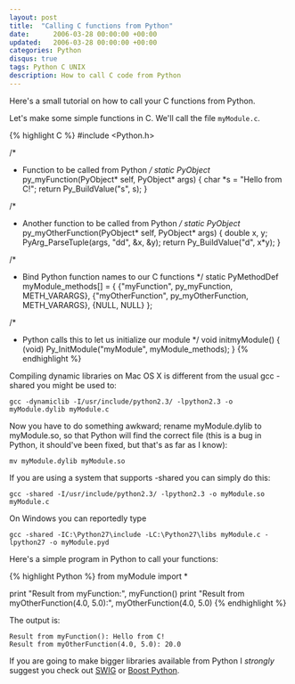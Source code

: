```yaml
---
layout: post
title:  "Calling C functions from Python"
date:      2006-03-28 00:00:00 +00:00
updated:   2006-03-28 00:00:00 +00:00
categories: Python
disqus: true
tags: Python C UNIX
description: How to call C code from Python
---
```


Here's a small tutorial on how to call your C functions from Python.

Let's make some simple functions in C. We'll call the file `myModule.c`.

{% highlight C %}
#include <Python.h>

/*
 * Function to be called from Python
 */
static PyObject* py_myFunction(PyObject* self, PyObject* args)
{
  char *s = "Hello from C!";
  return Py_BuildValue("s", s);
}

/*
 * Another function to be called from Python
 */
static PyObject* py_myOtherFunction(PyObject* self, PyObject* args)
{
  double x, y;
  PyArg_ParseTuple(args, "dd", &x, &y);
  return Py_BuildValue("d", x*y);
}

/*
 * Bind Python function names to our C functions
 */
static PyMethodDef myModule_methods[] = {
  {"myFunction", py_myFunction, METH_VARARGS},
  {"myOtherFunction", py_myOtherFunction, METH_VARARGS},
  {NULL, NULL}
};

/*
 * Python calls this to let us initialize our module
 */
void initmyModule()
{
  (void) Py_InitModule("myModule", myModule_methods);
}
{% endhighlight %}

Compiling dynamic libraries on Mac OS X is different from the usual gcc -shared
you might be used to:

    gcc -dynamiclib -I/usr/include/python2.3/ -lpython2.3 -o myModule.dylib myModule.c

Now you have to do something awkward; rename myModule.dylib to myModule.so, so
that Python will find the correct file (this is a bug in Python, it should've
been fixed, but that's as far as I know):

    mv myModule.dylib myModule.so

If you are using a system that supports -shared you can simply do this:

    gcc -shared -I/usr/include/python2.3/ -lpython2.3 -o myModule.so myModule.c

On Windows you can reportedly type

    gcc -shared -IC:\Python27\include -LC:\Python27\libs myModule.c -lpython27 -o myModule.pyd

Here's a simple program in Python to call your functions:

{% highlight Python %}
from myModule import *

print "Result from myFunction:", myFunction()
print "Result from myOtherFunction(4.0, 5.0):", myOtherFunction(4.0, 5.0)
{% endhighlight %}

The output is:

    Result from myFunction(): Hello from C!
    Result from myOtherFunction(4.0, 5.0): 20.0

If you are going to make bigger libraries available from Python I *strongly*
suggest you check out [SWIG][swig] or [Boost Python][boost.python].

[boost.python]: http://www.boost.org/doc/libs/1_57_0/libs/python/doc/index.html
[swig]: http://www.swig.org
